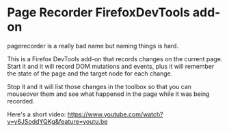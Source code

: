 Page Recorder FirefoxDevTools add-on
====================================

pagerecorder is a really bad name but naming things is hard.

This is a Firefox DevTools add-on that records changes on the current page.
Start it and it will record DOM mutations and events, plus it will remember the state of the page and the target node for each change.

Stop it and it will list those changes in the toolbox so that you can mouseover them and see what happened in the page while it was being recorded.

Here's a short video: https://www.youtube.com/watch?v=y6JSoddYQKg&feature=youtu.be